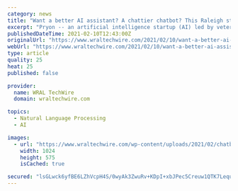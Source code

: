 ```yaml
---
category: news
title: "Want a better AI assistant? A chattier chatbot? This Raleigh startup promises more, smarter answers"
excerpt: "Pryon -- an artificial intelligence startup (AI) led by veteran Raleigh entrepreneur Igor Jablokov -- is launching its first commercial product. Read more here."
publishedDateTime: 2021-02-10T12:43:00Z
originalUrl: "https://www.wraltechwire.com/2021/02/10/want-a-better-ai-assistant-a-chattier-chatbot-this-raleigh-startup-promises-more-smarter-answers/"
webUrl: "https://www.wraltechwire.com/2021/02/10/want-a-better-ai-assistant-a-chattier-chatbot-this-raleigh-startup-promises-more-smarter-answers/"
type: article
quality: 25
heat: 25
published: false

provider:
  name: WRAL TechWire
  domain: wraltechwire.com

topics:
  - Natural Language Processing
  - AI

images:
  - url: "https://www.wraltechwire.com/wp-content/uploads/2021/02/chatbat-e1612882714676-1024x575.png"
    width: 1024
    height: 575
    isCached: true

secured: "lsGLwck6yfBE6LZhVcpH4S/0wyAk3ZwuRv+KDpI+xbJPec5Creuw1QTK7LequJsGUFVSJqd888la4vLi+oZAsu2mfiRkAA4YKtU2JHa8i1S1Gl03ChU/1qDA05PdoTL/2ahYiMsuX1v3WASkd0YeCzgJ6AqnD3JKUpfoZAX1JBvKgNMU/HGTQvGzEspmiyMk2D7qh0TRVZl7NtN5G3NGPJIYwy4XpzYE/3KAZMnMaCQrLjOdjSSOCooj11nmBJQNtlSQWio0HkKt24lskD8z3plyKlCITVfBO43YlKuyLzoVMwRtOttbrEWFEGsvpfzfIHORgussdVJGSusk58/Rr7tZDImDXdvyXn/nhoM1PbI=;aTpEKfWN7joZJAOmxRTBxQ=="
---
```


